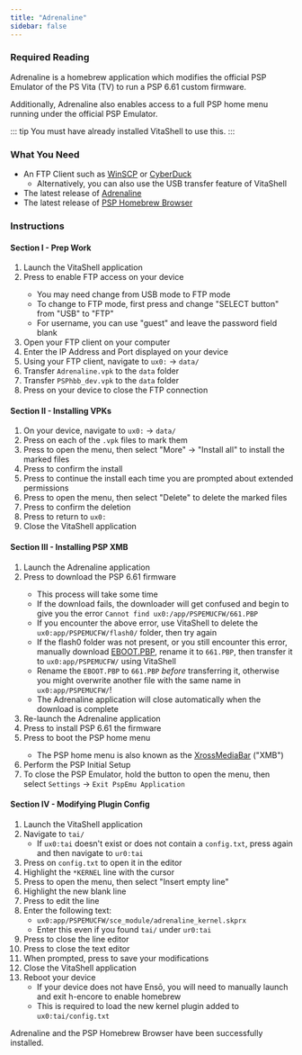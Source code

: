 ```yaml
---
title: "Adrenaline"
sidebar: false
---
```


### Required Reading

Adrenaline is a homebrew application which modifies the official PSP Emulator of the PS Vita (TV) to run a PSP 6.61 custom firmware.

Additionally, Adrenaline also enables access to a full PSP home menu running under the official PSP Emulator.

::: tip
You must have already installed VitaShell to use this.
:::

### What You Need

* An FTP Client such as [WinSCP](https://winscp.net/) or [CyberDuck](https://cyberduck.io/)
    + Alternatively, you can also use the USB transfer feature of VitaShell
* The latest release of [Adrenaline](https://github.com/TheOfficialFloW/Adrenaline/releases/latest)
* The latest release of [PSP Homebrew Browser](/assets/files/PSPhbb_dev.vpk)

### Instructions

#### Section I - Prep Work

1. Launch the VitaShell application
1. Press <Btn btn="SELECT" /> to enable FTP access on your device
    + You may need change from USB mode to FTP mode
    + To change to FTP mode, first press <Btn btn="start" /> and change "SELECT button" from "USB" to "FTP"
    + For username, you can use "guest" and leave the password field blank
1. Open your FTP client on your computer
1. Enter the IP Address and Port displayed on your device
1. Using your FTP client, navigate to `ux0:` -> `data/`
1. Transfer `Adrenaline.vpk` to the `data` folder
1. Transfer `PSPhbb_dev.vpk` to the `data` folder
1. Press <Btn btn="cancel" /> on your device to close the FTP connection

#### Section II - Installing VPKs

1. On your device, navigate to `ux0:` -> `data/`
1. Press <Btn btn="square" /> on each of the `.vpk` files to mark them
1. Press <Btn btn="triangle" /> to open the menu, then select "More" -> "Install all" to install the marked files
1. Press <Btn btn="confirm" /> to confirm the install
1. Press <Btn btn="confirm" /> to continue the install each time you are prompted about extended permissions
1. Press <Btn btn="triangle" /> to open the menu, then select "Delete" to delete the marked files
1. Press <Btn btn="confirm" /> to confirm the deletion
1. Press <Btn btn="cancel" /> to return to `ux0:`
1. Close the VitaShell application

#### Section III - Installing PSP XMB

1. Launch the Adrenaline application
1. Press <Btn btn="cross" /> to download the PSP 6.61 firmware
    + This process will take some time
    + If the download fails, the downloader will get confused and begin to give you the error `Cannot find ux0:/app/PSPEMUCFW/661.PBP`
    + If you encounter the above error, use VitaShell to delete the `ux0:app/PSPEMUCFW/flash0/` folder, then try again
    + If the flash0 folder was not present, or you still encounter this error, manually download [EBOOT.PBP](http://de01.psp.update.playstation.org/update/psp/image/eu/2014_1212_6be8878f475ac5b1a499b95ab2f7d301/EBOOT.PBP), rename it to `661.PBP`, then transfer it to `ux0:app/PSPEMUCFW/` using VitaShell
    + Rename the `EBOOT.PBP` to `661.PBP` *before* transferring it, otherwise you might overwrite another file with the same name in `ux0:app/PSPEMUCFW/`!
    + The Adrenaline application will close automatically when the download is complete
1. Re-launch the Adrenaline application
1. Press <Btn btn="cross" /> to install PSP 6.61 the firmware
1. Press <Btn btn="cross" /> to boot the PSP home menu
    + The PSP home menu is also known as the [XrossMediaBar](https://wikipedia.org/wiki/XrossMediaBar) ("XMB")
1. Perform the PSP Initial Setup
1. To close the PSP Emulator, hold the <Btn btn="PS" /> button to open the menu, then select `Settings` -> `Exit PspEmu Application`

#### Section IV - Modifying Plugin Config

1. Launch the VitaShell application
1. Navigate to `tai/`
    + If `ux0:tai` doesn't exist or does not contain a `config.txt`, press <Btn btn="cancel" /> again and then navigate to `ur0:tai`
1. Press <Btn btn="confirm" /> on `config.txt` to open it in the editor
1. Highlight the `*KERNEL` line with the cursor
1. Press <Btn btn="triangle" /> to open the menu, then select "Insert empty line"
1. Highlight the new blank line
1. Press <Btn btn="confirm" /> to edit the line
1. Enter the following text:
    + `ux0:app/PSPEMUCFW/sce_module/adrenaline_kernel.skprx`
    + Enter this even if you found `tai/` under `ur0:tai`
1. Press <Btn btn="cancel" /> to close the line editor
1. Press <Btn btn="cancel" /> to close the text editor
1. When prompted, press <Btn btn="confirm" /> to save your modifications
1. Close the VitaShell application
1. Reboot your device
    + If your device does not have Ensō, you will need to manually launch and exit h-encore to enable homebrew
    + This is required to load the new kernel plugin added to `ux0:tai/config.txt`

Adrenaline and the PSP Homebrew Browser have been successfully installed.
